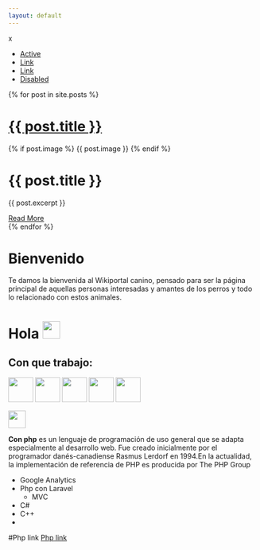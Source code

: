 ```yaml
---
layout: default
---
```


x
<div>
    <div class="row">
        <div class="col-sm-3">
            <ul class="nav flex-column">
                <li class="nav-item">
                    <a class="nav-link active" aria-current="page" href="#">Active</a>
                </li>
                <li class="nav-item">
                    <a class="nav-link" href="#">Link</a>
                </li>
                <li class="nav-item">
                    <a class="nav-link" href="#">Link</a>
                </li>
                <li class="nav-item">
                    <a class="nav-link disabled" href="#" tabindex="-1" aria-disabled="true">Disabled</a>
                </li>
            </ul>
        </div>
        <div class="col-sm-9">
          <div class="row">
                {% for post in site.posts %}
                <div class="col-sm-12">
                    <div class="card">
                        <div class="card-body">
                            <h5 class="card-title">
                                <h1><a href="{{ site.baseurl }}{{ post.url }}">{{ post.title }}</a></h1>
                            </h5>
                            {% if post.image %}
			    	{{ post.image }}
			    {% endif %}
			    <h1 class="headline">{{ post.title }}</h1>
                            <p class="card-text"> {{ post.excerpt }}</p>
                            <a href="{{ site.baseurl }}{{ post.url }}" class="btn btn-primary">Read More</a>
                        </div>
                    </div>
                </div>
                {% endfor %}
            </div>
        </div>
    </div>
</div>

# Bienvenido

Te damos la bienvenida al Wikiportal canino, pensado para ser la página principal de aquellas personas interesadas y amantes de los perros y todo lo relacionado con estos animales.

<h1> Hola <img src="https://media.giphy.com/media/hvRJCLFzcasrR4ia7z/giphy.gif" width="35px"></h1> 


## Con que trabajo:

<code><a href="https://analytics.google.com/" target="_blank"><img height="50" src="https://www.vectorlogo.zone/logos/google_analytics/google_analytics-ar21.svg"></a></code>
<code><a href="https://analytics.google.com/" target="_blank"><img height="50" src="https://www.vectorlogo.zone/logos/php/php-ar21.svg"></a></code>
<code><a href="https://analytics.google.com/" target="_blank"><img height="50" src="https://www.vectorlogo.zone/logos/javascript/javascript-ar21.svg"></a></code>
<code><a href="https://analytics.google.com/" target="_blank"><img height="50" src="https://www.vectorlogo.zone/logos/javascript/javascript-ar21.svg"></a></code>
<code><a href="https://analytics.google.com/" target="_blank"><img height="50" src="https://www.vectorlogo.zone/logos/google_appengine/google_appengine-ar21.svg"></a></code>


<img src="https://media.giphy.com/media/xUA7bi3KTfuK2a6Kn6/giphy.gif" width="35px">

**Con php** es un lenguaje de programación de uso general que se adapta especialmente al desarrollo web.​ Fue creado inicialmente por el programador danés-canadiense Rasmus Lerdorf en 1994.​ En la actualidad, la implementación de referencia de PHP es producida por The PHP Group

- Google Analytics
- Php con Laravel
	- MVC
- C#
- C++
- 

#Php link [Php link](https://www.php.net/manual/es/indexes.functions.php "Php link")

